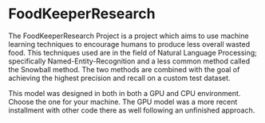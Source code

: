 # FoodKeeperResearch

The FoodKeeperResearch Project is a project which aims to use machine learning techniques to encourage humans to produce less overall wasted food. This techniques used are in the field of Natural Language Processing; specifically Named-Entity-Recognition and a less common method called the Snowball method. The two methods are combined with the goal of achieving the highest precision and recall on a custom test dataset.

This model was designed in both in both a GPU and CPU environment. Choose the one for your machine. The GPU model was a more recent installment with other code there as well following an unfinished approach. 

